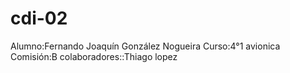 # cdi-02
Alumno:Fernando Joaquín González Nogueira Curso:4°1 avionica Comisión:B colaboradores::Thiago lopez
